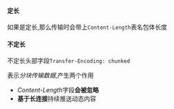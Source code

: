 #### 定长

如果是定长,那么传输时会带上`Content-Length`表名包体长度

#### 不定长

不定长头部字段`Transfer-Encoding: chunked`

表示*分块传输数据*,产生两个作用

* *Content-Length*字段**会被忽略**
* **基于长连接**持续推送动态内容

